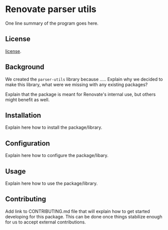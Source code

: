 # Renovate parser utils

One line summary of the program goes here.

## License

[license](https://github.com/renovatebot/parser-utils/blob/main/LICENSE).

## Background

We created the `parser-utils` library because .....
Explain why we decided to make this library, what were we missing with any existing packages?

Explain that the package is meant for Renovate's internal use, but others might benefit as well.

## Installation

Explain here how to install the package/library.

## Configuration

Explain here how to configure the package/libary.

## Usage

Explain here how to use the package/library.

## Contributing

Add link to CONTRIBUTING.md file that will explain how to get started developing for this package.
This can be done once things stabilize enough for us to accept external contributions.
